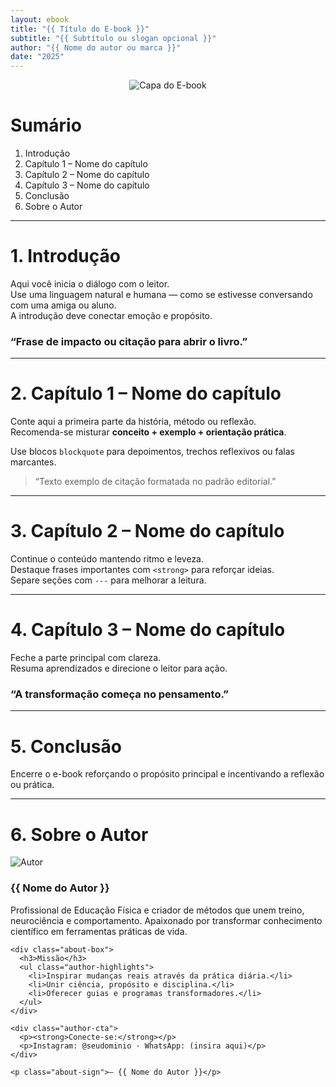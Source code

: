 ```yaml
---
layout: ebook
title: "{{ Título do E-book }}"
subtitle: "{{ Subtítulo ou slogan opcional }}"
author: "{{ Nome do autor ou marca }}"
date: "2025"
---
```


<!-- =======================================================
     TEMPLATE UNIVERSAL DE E-BOOK · MD PERSONAL SYSTEM
     ======================================================= -->
<!-- Este arquivo serve como molde. Copie-o para /ebooks/ e edite as seções. -->

<div lang="pt-BR">

<!-- =========================
     CAPA (página 1)
     ========================= -->
<div class="cover-page" align="center">
  <img src="{{ '/assets/img/capa-exemplo.jpg' | relative_url }}" alt="Capa do E-book" />
</div>

<div class="page-break"></div>

<!-- =========================
     SUMÁRIO
     ========================= -->
# Sumário
1. Introdução  
2. Capítulo 1 – Nome do capítulo  
3. Capítulo 2 – Nome do capítulo  
4. Capítulo 3 – Nome do capítulo  
5. Conclusão  
6. Sobre o Autor  

---

<!-- =========================
     INTRODUÇÃO
     ========================= -->
# 1. Introdução

<div class="two-columns">

Aqui você inicia o diálogo com o leitor.  
Use uma linguagem natural e humana — como se estivesse conversando com uma amiga ou aluno.  
A introdução deve conectar emoção e propósito.

</div>

<div class="quote-center">
  <h3>“Frase de impacto ou citação para abrir o livro.”</h3>
</div>

---

# 2. Capítulo 1 – Nome do capítulo

<div class="two-columns">

Conte aqui a primeira parte da história, método ou reflexão.  
Recomenda-se misturar **conceito + exemplo + orientação prática**.

Use blocos `blockquote` para depoimentos, trechos reflexivos ou falas marcantes.

</div>

<blockquote>
“Texto exemplo de citação formatada no padrão editorial.”
</blockquote>

---

# 3. Capítulo 2 – Nome do capítulo

<div class="two-columns">

Continue o conteúdo mantendo ritmo e leveza.  
Destaque frases importantes com `<strong>` para reforçar ideias.  
Separe seções com `---` para melhorar a leitura.

</div>

---

# 4. Capítulo 3 – Nome do capítulo

<div class="two-columns">

Feche a parte principal com clareza.  
Resuma aprendizados e direcione o leitor para ação.

</div>

<div class="quote-center">
  <h3>“A transformação começa no pensamento.”</h3>
</div>

---

# 5. Conclusão

Encerre o e-book reforçando o propósito principal e incentivando a reflexão ou prática.

---

# 6. Sobre o Autor

<div class="author-card">
  <div class="author-photo">
    <img src="{{ '/assets/img/autor-exemplo.jpg' | relative_url }}" alt="Autor" loading="lazy" decoding="async">
  </div>

  <div class="author-bio">
    <h3><strong>{{ Nome do Autor }}</strong></h3>
    <p>
      Profissional de Educação Física e criador de métodos que unem treino, neurociência e comportamento.  
      Apaixonado por transformar conhecimento científico em ferramentas práticas de vida.
    </p>

    <div class="about-box">
      <h3>Missão</h3>
      <ul class="author-highlights">
        <li>Inspirar mudanças reais através da prática diária.</li>
        <li>Unir ciência, propósito e disciplina.</li>
        <li>Oferecer guias e programas transformadores.</li>
      </ul>
    </div>

    <div class="author-cta">
      <p><strong>Conecte-se:</strong></p>
      <p>Instagram: @seudominio · WhatsApp: (insira aqui)</p>
    </div>

    <p class="about-sign">— {{ Nome do Autor }}</p>
  </div>
</div>

</div> <!-- /lang -->
